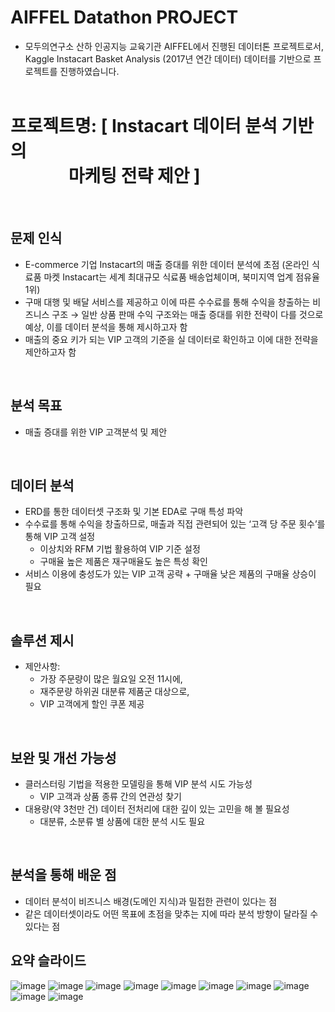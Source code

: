 
# AIFFEL Datathon PROJECT
* 모두의연구소 산하 인공지능 교육기관 AIFFEL에서 진행된 데이터톤 프로젝트로서, 
  <br> Kaggle Instacart Basket Analysis (2017년 연간 데이터) 데이터를 기반으로 프로젝트를 진행하였습니다.
<br/><br/>

# 프로젝트명: [ Instacart 데이터 분석 기반의 <br/> &nbsp; &nbsp; &nbsp; &nbsp; &nbsp; &nbsp; &nbsp; 마케팅 전략 제안 ]
<br/>

## 문제 인식
* E-commerce 기업 Instacart의 매출 증대를 위한 데이터 분석에 초점
  (온라인 식료품 마켓 Instacart는 세계 최대규모 식료품 배송업체이며, 북미지역 업계 점유율 1위)
* 구매 대행 및 배달 서비스를 제공하고 이에 따른 수수료를 통해 수익을 창출하는 비즈니스 구조
  → 일반 상품 판매 수익 구조와는 매출 증대를 위한 전략이 다를 것으로 예상, 이를 데이터 분석을 통해 제시하고자 함
* 매출의 중요 키가 되는 VIP 고객의 기준을 실 데이터로 확인하고 이에 대한 전략을 제안하고자 함
  
<br/>
  
## 분석 목표
* 매출 증대를 위한 VIP 고객분석 및 제안
<br/>

## 데이터 분석
* ERD를 통한 데이터셋 구조화 및 기본 EDA로 구매 특성 파악
* 수수료를 통해 수익을 창출하므로, 매출과 직접 관련되어 있는 ‘고객 당 주문 횟수’를 통해 VIP 고객 설정
    - 이상치와 RFM 기법 활용하여 VIP 기준 설정
    - 구매율 높은 제품은 재구매율도 높은 특성 확인
* 서비스 이용에 충성도가 있는 VIP 고객 공략 + 구매율 낮은 제품의 구매율 상승이 필요
<br/>

## 솔루션 제시
* 제안사항:
    - 가장 주문량이 많은 월요일 오전 11시에,
    - 재주문량 하위권 대분류 제품군 대상으로,
    - VIP 고객에게 할인 쿠폰 제공

<br/>

## 보완 및 개선 가능성
* 클러스터링 기법을 적용한 모델링을 통해 VIP 분석 시도 가능성
    - VIP 고객과 상품 종류 간의 연관성 찾기
* 대용량(약 3천만 건) 데이터 전처리에 대한 깊이 있는 고민을 해 볼 필요성
    - 대분류, 소분류 별 상품에 대한 분석 시도 필요

<br/>

## 분석을 통해 배운 점
* 데이터 분석이 비즈니스 배경(도메인 지식)과 밀접한 관련이 있다는 점
* 같은 데이터셋이라도 어떤 목표에 초점을 맞추는 지에 따라 분석 방향이 달라질 수 있다는 점

## 요약 슬라이드
![image](https://user-images.githubusercontent.com/106140951/222625412-023adecd-fa09-4f84-a84c-c6ad9a08ff3e.png)
![image](https://user-images.githubusercontent.com/106140951/222625436-f9d3c9aa-9861-4947-b8cf-2230a9b45277.png)
![image](https://user-images.githubusercontent.com/106140951/222625455-2b242b80-9568-46ed-bfd8-f4871450ac92.png)
![image](https://user-images.githubusercontent.com/106140951/222625476-a3c4cbfc-dd30-48fa-a6b7-78be00c6f259.png)
![image](https://user-images.githubusercontent.com/106140951/222625486-559c5fbf-b0ae-430e-9c02-27d3b9ecc489.png)
![image](https://user-images.githubusercontent.com/106140951/222625505-4a51f568-d390-4f97-aef0-7f5f307a7276.png)
![image](https://user-images.githubusercontent.com/106140951/222625517-d718e8ff-e1ca-407b-9f8b-a56ea2aa872a.png)
![image](https://user-images.githubusercontent.com/106140951/222625531-44436195-fb1c-4346-8b20-367be1f3a19b.png)
![image](https://user-images.githubusercontent.com/106140951/222625540-5196de4f-ad5b-448e-a036-c6652bc260b6.png)
![image](https://user-images.githubusercontent.com/106140951/222625563-12ba3d4a-83b6-4f49-88aa-3354c01a4b26.png)



